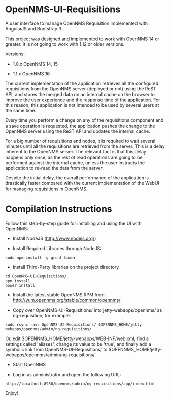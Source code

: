 OpenNMS-UI-Requisitions
=======================

A user interface to manage OpenNMS Requisition implemented with AngularJS and Bootstrap 3

This project was designed and implemented to work with OpenNMS 14 or greater. It is not going to work with 1.12 or older versions.

Versions:

* 1.0.x OpenNMS 14, 15

* 1.1.x OpenNMS 16

The current implementation of the application retrieves all the configured requisitions from the OpenNMS server (deployed or not) using the ReST API, and stores the merged data on an internal cache on the browser to improve the user experience and the response time of the application. For this reason, this application is not intended to be used by several users at the same time.

Every time you perform a change on any of the requisitions component and a save operation is requested, the application pushes the change to the OpenNMS server using the ReST API and updates the internal cache.

For a big number of requisitions and nodes, it is required to wait several minutes until all the requisitions are retrieved from the server. This is a delay inherent to the OpenNMS server. The relevant fact is that this delay happens only once, as the rest of read operations are going to be performed against the internal cache, unless the user instructs the application to re-read the data from the server.

Despite the initial delay, the overall performance of the application is drastically faster compared with the current implementation of the WebUI for managing requisitions in OpenNMS.

Compilation Instructions
=======================

Follow this step-by-step guide for installing and using the UI with OpenNMS:

* Install NodeJS (http://www.nodejs.org/)

* Install Required Libraries through NodeJS:

```
sudo npm install -g grunt bower 
```

* Install Third-Party libraries on the project directory

```
cd OpenNMS-UI-Requisitions/
npm install
bower install
```

* Install the latest stable OpenNMS RPM from http://yum.opennms.org/stable/common/opennms/

* Copy over OpenNMS-UI-Requisitions/ into jetty-webapps/opennms/ as ng-requisition, for example:

```
sudo rsync -avr OpenNMS-UI-Requisitions/ $OPENNMS_HOME/jetty-webapps/opennms/admin/ng-requisitions/
```

Or, edit $OPENNMS_HOME/jetty-webapps/WEB-INF/web.xml, find a settings called 'aliases', change its value to be 'true', and finally add a symbolic link from OpenNMS-UI-Requisitions/ to $OPENNMS_HOME/jetty-webapps/opennms/admin/ng-requisitions/

* Start OpenNMS

* Log in as administrator and open the following URL:

```
http://localhost:8980/opennms/admin/ng-requisitions/app/index.html
```

Enjoy!

